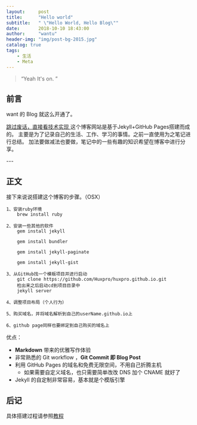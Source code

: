 ```yaml
---
layout:     post
title:      "Hello world"
subtitle:   " \"Hello World, Hello Blog\""
date:       2018-10-10 18:43:00
author:     "wantu"
header-img: "img/post-bg-2015.jpg"
catalog: true
tags:
    - 生活
    - Meta
---
```


> “Yeah It's on. ”


## 前言

want 的 Blog 就这么开通了。

[跳过废话，直接看技术实现 ](#build) 
这个博客网站是基于Jekyll+GitHub Pages搭建而成的。
主要是为了记录自己的生活、工作、学习的事情。之前一直使用为之笔记进行总结。
加法要做减法也要做，笔记中的一些有趣的知识希望在博客中进行分享。

<p id = "build"></p>
---

## 正文

接下来说说搭建这个博客的步骤。（OSX）  
```
1、安装ruby环境
    brew install ruby

2、安装一些其他的软件
    gem install jekyll

    gem install bundler

    gem install jekyll-paginate

    gem install jekyll-gist

3、从GitHub找一个模板项目并进行启动
    git clone https://github.com/Huxpro/huxpro.github.io.git
    检出来之后启动cd到项目目录中
    jekyll server

4、调整项目布局（个人行为）

5、购买域名，并将域名解析到自己的userName.github.io上

6、github page同样也要绑定到自己购买的域名上

```


优点：

* **Markdown** 带来的优雅写作体验
* 非常熟悉的 Git workflow ，**Git Commit 即 Blog Post**
* 利用 GitHub Pages 的域名和免费无限空间，不用自己折腾主机
	* 如果需要自定义域名，也只需要简单改改 DNS 加个 CNAME 就好了 
* Jekyll 的自定制非常容易，基本就是个模版引擎



## 后记

具体搭建过程请参照[教程](https://my.oschina.net/u/1027043/blog/1794382) 


